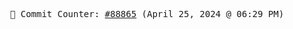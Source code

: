<p align="center">
    <samp>
        📮 Commit Counter: <a href="https://github.com/Javascript-void0/Javascript-void0/commits/main">#88865</a> (April 25, 2024 @ 06:29 PM)
    </samp>
</p>